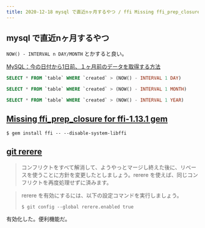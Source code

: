 ```yaml
---
title: 2020-12-18 mysql で直近nヶ月するやつ / ffi Missing ffi_prep_closure / git rerere
---
```


## mysql で直近nヶ月するやつ

`NOW() - INTERVAL n DAY/MONTH` とかすると良い。

[MySQL：今の日付から1日前、１ヶ月前のデータを取得する方法](http://blog2.elephantech.net/mysql%EF%BC%9A%E4%BB%8A%E3%81%AE%E6%97%A5%E4%BB%98%E3%81%8B%E3%82%891%E6%97%A5%E5%89%8D%E3%80%81%EF%BC%91%E3%83%B6%E6%9C%88%E5%89%8D%E3%81%AE%E3%83%86%E3%83%BC%E3%82%BF%E3%82%92%E5%8F%96%E5%BE%97/)

```sql
SELECT * FROM `table` WHERE `created` > (NOW() - INTERVAL 1 DAY)
```

```sql
SELECT * FROM `table` WHERE `created` > (NOW() - INTERVAL 1 MONTH)
```

```sql
SELECT * FROM `table` WHERE `created` > (NOW() - INTERVAL 1 YEAR)
```

## [Missing ffi_prep_closure for ffi-1.13.1 gem](https://medium.com/@leoliang.climber/missing-ffi-prep-closure-error-for-ffi-1-13-1-gem-70f800a48090)

```console
$ gem install ffi -- --disable-system-libffi
```

## [git rerere](https://git-scm.com/book/ja/v2/Git-%E3%81%AE%E3%81%95%E3%81%BE%E3%81%96%E3%81%BE%E3%81%AA%E3%83%84%E3%83%BC%E3%83%AB-Rerere)

> コンフリクトをすべて解消して、ようやっとマージし終えた後に、リベースを使うことに方針を変更したとしましょう。rerere を使えば、同じコンフリクトを再度処理せずに済みます。

> rerere を有効にするには、以下の設定コマンドを実行しましょう。
> ```
> $ git config --global rerere.enabled true
> ```

有効化した。便利機能だ。
